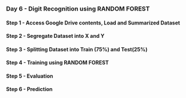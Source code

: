 ### Day 6 - Digit Recognition using RANDOM FOREST

#### Step 1 - Access Google Drive contents, Load and Summarized Dataset
#### Step 2 - Segregate Dataset into X and Y
#### Step 3 - Splitting Dataset into Train (75%) and Test(25%)
#### Step 4 - Training using RANDOM FOREST
#### Step 5 - Evaluation
#### Step 6 - Prediction 